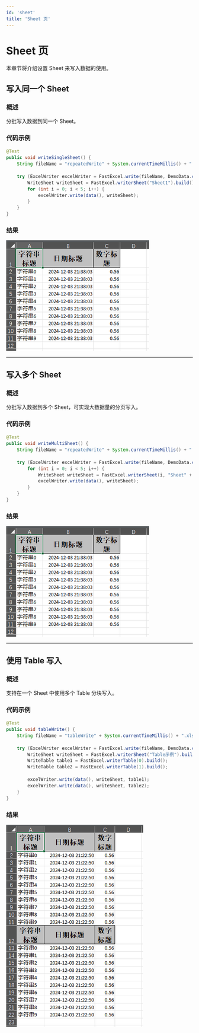 ```yaml
---
id: 'sheet'
title: 'Sheet 页'
---
```


# Sheet 页
本章节将介绍设置 Sheet 来写入数据的使用。

## 写入同一个 Sheet

### 概述
分批写入数据到同一个 Sheet。

### 代码示例
```java
@Test
public void writeSingleSheet() {
    String fileName = "repeatedWrite" + System.currentTimeMillis() + ".xlsx";

    try (ExcelWriter excelWriter = FastExcel.write(fileName, DemoData.class).build()) {
        WriteSheet writeSheet = FastExcel.writerSheet("Sheet1").build();
        for (int i = 0; i < 5; i++) {
            excelWriter.write(data(), writeSheet);
        }
    }
}
```

### 结果
![img](/img/docs/write/repeatedWrite.png)

---

## 写入多个 Sheet

### 概述
分批写入数据到多个 Sheet，可实现大数据量的分页写入。

### 代码示例
```java
@Test
public void writeMultiSheet() {
    String fileName = "repeatedWrite" + System.currentTimeMillis() + ".xlsx";

    try (ExcelWriter excelWriter = FastExcel.write(fileName, DemoData.class).build()) {
        for (int i = 0; i < 5; i++) {
            WriteSheet writeSheet = FastExcel.writerSheet(i, "Sheet" + i).build();
            excelWriter.write(data(), writeSheet);
        }
    }
}
```

### 结果
![img](/img/docs/write/repeatedWrite.png)

---

## 使用 Table 写入

### 概述
支持在一个 Sheet 中使用多个 Table 分块写入。

### 代码示例
```java
@Test
public void tableWrite() {
    String fileName = "tableWrite" + System.currentTimeMillis() + ".xlsx";

    try (ExcelWriter excelWriter = FastExcel.write(fileName, DemoData.class).build()) {
        WriteSheet writeSheet = FastExcel.writerSheet("Table示例").build();
        WriteTable table1 = FastExcel.writerTable(0).build();
        WriteTable table2 = FastExcel.writerTable(1).build();

        excelWriter.write(data(), writeSheet, table1);
        excelWriter.write(data(), writeSheet, table2);
    }
}
```

### 结果
![img](/img/docs/write/tableWrite.png)
